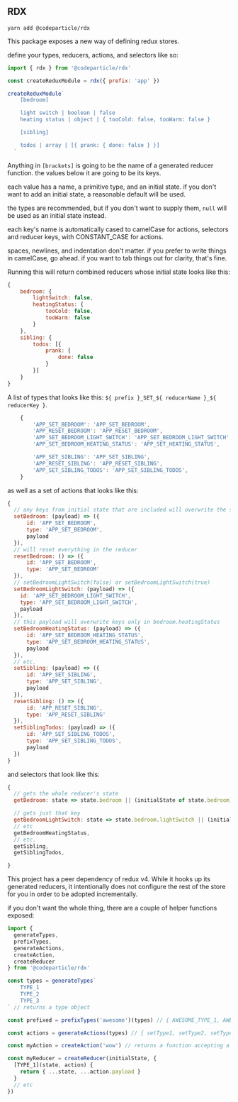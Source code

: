 ## RDX

`yarn add @codeparticle/rdx`

This package exposes a new way of defining redux stores.

define your types, reducers, actions, and selectors like so:

```js
import { rdx } from '@codeparticle/rdx'

const createReduxModule = rdx({ prefix: 'app' })

createReduxModule`
    [bedroom]

    light switch | boolean | false
    heating status | object | { tooCold: false, tooWarm: false }

    [sibling]

    todos | array | [{ prank: { done: false } }]
  `
```

Anything in `[brackets]` is going to be the name of a generated reducer function. the values below it are going to be its keys.

each value has a name, a primitive type, and an initial state. if you don't want to add an initial state, a reasonable default will be used.

the types are recommended, but if you don't want to supply them, `null` will be used as an initial state instead.

each key's name is automatically cased to camelCase for actions, selectors and reducer keys, with CONSTANT_CASE for actions.

spaces, newlines, and indentation don't matter. if you prefer to write things in camelCase, go ahead. if you want to tab things out for clarity, that's fine.

Running this will return combined reducers whose initial state looks like this:

```js
{
    bedroom: {
        lightSwitch: false,
        heatingStatus: {
            tooCold: false,
            tooWarm: false
        }
    },
    sibling: {
        todos: [{
            prank: {
                done: false
            }
        }]
    }
}
```

A list of types that looks like this: `${ prefix }_SET_${ reducerName }_${ reducerKey }`.

```js
    {
        'APP_SET_BEDROOM': 'APP_SET_BEDROOM',
        'APP_RESET_BEDROOM': 'APP_RESET_BEDROOM',
        'APP_SET_BEDROOM_LIGHT_SWITCH': 'APP_SET_BEDROOM_LIGHT_SWITCH',
        'APP_SET_BEDROOM_HEATING_STATUS': 'APP_SET_HEATING_STATUS',

        'APP_SET_SIBLING': 'APP_SET_SIBLING',
        'APP_RESET_SIBLING': 'APP_RESET_SIBLING',
        'APP_SET_SIBLING_TODOS': 'APP_SET_SIBLING_TODOS',
    }
```

as well as a set of actions that looks like this:

```js
{
  // any keys from initial state that are included will overwrite the state of the reducer
  setBedroom: (payload) => ({
      id: 'APP_SET_BEDROOM',
      type: 'APP_SET_BEDROOM',
      payload
  }),
  // will reset everything in the reducer
  resetBedroom: () => ({
      id: 'APP_SET_BEDROOM',
      type: 'APP_SET_BEDROOM'
  }),
  // setBedroomLightSwitch(false) or setBedroomLightSwitch(true)
  setBedroomLightSwitch: (payload) => ({
    id: 'APP_SET_BEDROOM_LIGHT_SWITCH',
    type: 'APP_SET_BEDROOM_LIGHT_SWITCH',
    payload
  }),
  // this payload will overwrite keys only in bedroom.heatingStatus
  setBedroomHeatingStatus: (payload) => ({
      id: 'APP_SET_BEDROOM_HEATING_STATUS',
      type: 'APP_SET_BEDROOM_HEATING_STATUS',
      payload
  }),
  // etc.
  setSibling: (payload) => ({
      id: 'APP_SET_SIBLING',
      type: 'APP_SET_SIBLING',
      payload
  }),
  resetSibling: () => ({
      id: 'APP_RESET_SIBLING',
      type: 'APP_RESET_SIBLING'
  }),
  setSiblingTodos: (payload) => ({
      id: 'APP_SET_SIBLING_TODOS',
      type: 'APP_SET_SIBLING_TODOS',
      payload
  })
}
```

and selectors that look like this:

```js
{
  // gets the whole reducer's state
  getBedroom: state => state.bedroom || (initialState of state.bedroom)

  // gets just that key
  getBedroomLightSwitch: state => state.bedroom.lightSwitch || (initialState of state.bedroom.lightSwitch),
  // etc
  getBedroomHeatingStatus,
  // etc.
  getSibling,
  getSiblingTodos,

}
```

This project has a peer dependency of redux v4. While it hooks up its generated reducers, it intentionally does not configure the rest of the store for you
in order to be adopted incrementally.

if you don't want the whole thing, there are a couple of helper functions exposed:

```js
import {
  generateTypes,
  prefixTypes,
  generateActions,
  createAction,
  createReducer
} from '@codeparticle/rdx'

const types = generateTypes`
    TYPE_1
    TYPE_2
    TYPE_3
` // returns a type object

const prefixed = prefixTypes('awesome')(types) // { AWESOME_TYPE_1, AWESOME_TYPE_2, AWESOME_TYPE_3 }

const actions = generateActions(types) // { setType1, setType2, setType3 }

const myAction = createAction('wow') // returns a function accepting a payload

const myReducer = createReducer(initialState, {
  [TYPE_1](state, action) {
    return { ...state, ...action.payload }
  }
  // etc
})
```
